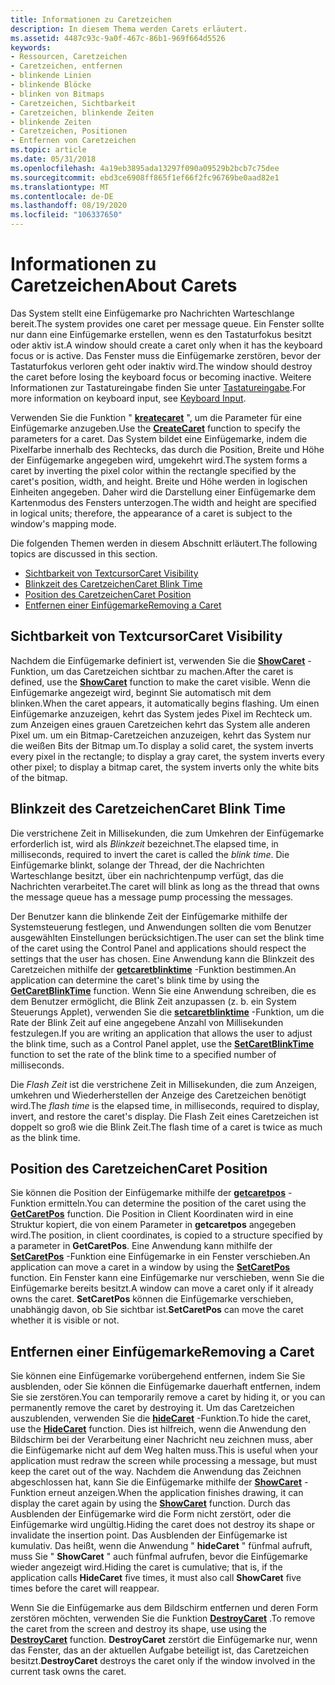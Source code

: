 ```yaml
---
title: Informationen zu Caretzeichen
description: In diesem Thema werden Carets erläutert.
ms.assetid: 4487c93c-9a0f-467c-86b1-969f664d5526
keywords:
- Ressourcen, Caretzeichen
- Caretzeichen, entfernen
- blinkende Linien
- blinkende Blöcke
- blinken von Bitmaps
- Caretzeichen, Sichtbarkeit
- Caretzeichen, blinkende Zeiten
- blinkende Zeiten
- Caretzeichen, Positionen
- Entfernen von Caretzeichen
ms.topic: article
ms.date: 05/31/2018
ms.openlocfilehash: 4a19eb3895ada13297f090a09529b2bcb7c75dee
ms.sourcegitcommit: ebd3ce6908ff865f1ef66f2fc96769be0aad82e1
ms.translationtype: MT
ms.contentlocale: de-DE
ms.lasthandoff: 08/19/2020
ms.locfileid: "106337650"
---
```

# <a name="about-carets"></a><span data-ttu-id="faa57-113">Informationen zu Caretzeichen</span><span class="sxs-lookup"><span data-stu-id="faa57-113">About Carets</span></span>

<span data-ttu-id="faa57-114">Das System stellt eine Einfügemarke pro Nachrichten Warteschlange bereit.</span><span class="sxs-lookup"><span data-stu-id="faa57-114">The system provides one caret per message queue.</span></span> <span data-ttu-id="faa57-115">Ein Fenster sollte nur dann eine Einfügemarke erstellen, wenn es den Tastaturfokus besitzt oder aktiv ist.</span><span class="sxs-lookup"><span data-stu-id="faa57-115">A window should create a caret only when it has the keyboard focus or is active.</span></span> <span data-ttu-id="faa57-116">Das Fenster muss die Einfügemarke zerstören, bevor der Tastaturfokus verloren geht oder inaktiv wird.</span><span class="sxs-lookup"><span data-stu-id="faa57-116">The window should destroy the caret before losing the keyboard focus or becoming inactive.</span></span> <span data-ttu-id="faa57-117">Weitere Informationen zur Tastatureingabe finden Sie unter [Tastatureingabe](/windows/desktop/inputdev/keyboard-input).</span><span class="sxs-lookup"><span data-stu-id="faa57-117">For more information on keyboard input, see [Keyboard Input](/windows/desktop/inputdev/keyboard-input).</span></span>

<span data-ttu-id="faa57-118">Verwenden Sie die Funktion " [**kreatecaret**](/windows/desktop/api/Winuser/nf-winuser-createcaret) ", um die Parameter für eine Einfügemarke anzugeben.</span><span class="sxs-lookup"><span data-stu-id="faa57-118">Use the [**CreateCaret**](/windows/desktop/api/Winuser/nf-winuser-createcaret) function to specify the parameters for a caret.</span></span> <span data-ttu-id="faa57-119">Das System bildet eine Einfügemarke, indem die Pixelfarbe innerhalb des Rechtecks, das durch die Position, Breite und Höhe der Einfügemarke angegeben wird, umgekehrt wird.</span><span class="sxs-lookup"><span data-stu-id="faa57-119">The system forms a caret by inverting the pixel color within the rectangle specified by the caret's position, width, and height.</span></span> <span data-ttu-id="faa57-120">Breite und Höhe werden in logischen Einheiten angegeben. Daher wird die Darstellung einer Einfügemarke dem Kartenmodus des Fensters unterzogen.</span><span class="sxs-lookup"><span data-stu-id="faa57-120">The width and height are specified in logical units; therefore, the appearance of a caret is subject to the window's mapping mode.</span></span>

<span data-ttu-id="faa57-121">Die folgenden Themen werden in diesem Abschnitt erläutert.</span><span class="sxs-lookup"><span data-stu-id="faa57-121">The following topics are discussed in this section.</span></span>

-   [<span data-ttu-id="faa57-122">Sichtbarkeit von Textcursor</span><span class="sxs-lookup"><span data-stu-id="faa57-122">Caret Visibility</span></span>](#caret-visibility)
-   [<span data-ttu-id="faa57-123">Blinkzeit des Caretzeichen</span><span class="sxs-lookup"><span data-stu-id="faa57-123">Caret Blink Time</span></span>](#caret-blink-time)
-   [<span data-ttu-id="faa57-124">Position des Caretzeichen</span><span class="sxs-lookup"><span data-stu-id="faa57-124">Caret Position</span></span>](#caret-position)
-   [<span data-ttu-id="faa57-125">Entfernen einer Einfügemarke</span><span class="sxs-lookup"><span data-stu-id="faa57-125">Removing a Caret</span></span>](#removing-a-caret)

## <a name="caret-visibility"></a><span data-ttu-id="faa57-126">Sichtbarkeit von Textcursor</span><span class="sxs-lookup"><span data-stu-id="faa57-126">Caret Visibility</span></span>

<span data-ttu-id="faa57-127">Nachdem die Einfügemarke definiert ist, verwenden Sie die [**ShowCaret**](/windows/desktop/api/Winuser/nf-winuser-showcaret) -Funktion, um das Caretzeichen sichtbar zu machen.</span><span class="sxs-lookup"><span data-stu-id="faa57-127">After the caret is defined, use the [**ShowCaret**](/windows/desktop/api/Winuser/nf-winuser-showcaret) function to make the caret visible.</span></span> <span data-ttu-id="faa57-128">Wenn die Einfügemarke angezeigt wird, beginnt Sie automatisch mit dem blinken.</span><span class="sxs-lookup"><span data-stu-id="faa57-128">When the caret appears, it automatically begins flashing.</span></span> <span data-ttu-id="faa57-129">Um einen Einfügemarke anzuzeigen, kehrt das System jedes Pixel im Rechteck um. zum Anzeigen eines grauen Caretzeichen kehrt das System alle anderen Pixel um. um ein Bitmap-Caretzeichen anzuzeigen, kehrt das System nur die weißen Bits der Bitmap um.</span><span class="sxs-lookup"><span data-stu-id="faa57-129">To display a solid caret, the system inverts every pixel in the rectangle; to display a gray caret, the system inverts every other pixel; to display a bitmap caret, the system inverts only the white bits of the bitmap.</span></span>

## <a name="caret-blink-time"></a><span data-ttu-id="faa57-130">Blinkzeit des Caretzeichen</span><span class="sxs-lookup"><span data-stu-id="faa57-130">Caret Blink Time</span></span>

<span data-ttu-id="faa57-131">Die verstrichene Zeit in Millisekunden, die zum Umkehren der Einfügemarke erforderlich ist, wird als *Blinkzeit* bezeichnet.</span><span class="sxs-lookup"><span data-stu-id="faa57-131">The elapsed time, in milliseconds, required to invert the caret is called the *blink time*.</span></span> <span data-ttu-id="faa57-132">Die Einfügemarke blinkt, solange der Thread, der die Nachrichten Warteschlange besitzt, über ein nachrichtenpump verfügt, das die Nachrichten verarbeitet.</span><span class="sxs-lookup"><span data-stu-id="faa57-132">The caret will blink as long as the thread that owns the message queue has a message pump processing the messages.</span></span>

<span data-ttu-id="faa57-133">Der Benutzer kann die blinkende Zeit der Einfügemarke mithilfe der Systemsteuerung festlegen, und Anwendungen sollten die vom Benutzer ausgewählten Einstellungen berücksichtigen.</span><span class="sxs-lookup"><span data-stu-id="faa57-133">The user can set the blink time of the caret using the Control Panel and applications should respect the settings that the user has chosen.</span></span> <span data-ttu-id="faa57-134">Eine Anwendung kann die Blinkzeit des Caretzeichen mithilfe der [**getcaretblinktime**](/windows/desktop/api/Winuser/nf-winuser-getcaretblinktime) -Funktion bestimmen.</span><span class="sxs-lookup"><span data-stu-id="faa57-134">An application can determine the caret's blink time by using the [**GetCaretBlinkTime**](/windows/desktop/api/Winuser/nf-winuser-getcaretblinktime) function.</span></span> <span data-ttu-id="faa57-135">Wenn Sie eine Anwendung schreiben, die es dem Benutzer ermöglicht, die Blink Zeit anzupassen (z. b. ein System Steuerungs Applet), verwenden Sie die [**setcaretblinktime**](/windows/desktop/api/Winuser/nf-winuser-setcaretblinktime) -Funktion, um die Rate der Blink Zeit auf eine angegebene Anzahl von Millisekunden festzulegen.</span><span class="sxs-lookup"><span data-stu-id="faa57-135">If you are writing an application that allows the user to adjust the blink time, such as a Control Panel applet, use the [**SetCaretBlinkTime**](/windows/desktop/api/Winuser/nf-winuser-setcaretblinktime) function to set the rate of the blink time to a specified number of milliseconds.</span></span>

<span data-ttu-id="faa57-136">Die *Flash Zeit* ist die verstrichene Zeit in Millisekunden, die zum Anzeigen, umkehren und Wiederherstellen der Anzeige des Caretzeichen benötigt wird.</span><span class="sxs-lookup"><span data-stu-id="faa57-136">The *flash time* is the elapsed time, in milliseconds, required to display, invert, and restore the caret's display.</span></span> <span data-ttu-id="faa57-137">Die Flash Zeit eines Caretzeichen ist doppelt so groß wie die Blink Zeit.</span><span class="sxs-lookup"><span data-stu-id="faa57-137">The flash time of a caret is twice as much as the blink time.</span></span>

## <a name="caret-position"></a><span data-ttu-id="faa57-138">Position des Caretzeichen</span><span class="sxs-lookup"><span data-stu-id="faa57-138">Caret Position</span></span>

<span data-ttu-id="faa57-139">Sie können die Position der Einfügemarke mithilfe der [**getcaretpos**](/windows/desktop/api/Winuser/nf-winuser-getcaretpos) -Funktion ermitteln.</span><span class="sxs-lookup"><span data-stu-id="faa57-139">You can determine the position of the caret using the [**GetCaretPos**](/windows/desktop/api/Winuser/nf-winuser-getcaretpos) function.</span></span> <span data-ttu-id="faa57-140">Die Position in Client Koordinaten wird in eine Struktur kopiert, die von einem Parameter in **getcaretpos** angegeben wird.</span><span class="sxs-lookup"><span data-stu-id="faa57-140">The position, in client coordinates, is copied to a structure specified by a parameter in **GetCaretPos**.</span></span> <span data-ttu-id="faa57-141">Eine Anwendung kann mithilfe der [**SetCaretPos**](/windows/desktop/api/Winuser/nf-winuser-setcaretpos) -Funktion eine Einfügemarke in ein Fenster verschieben.</span><span class="sxs-lookup"><span data-stu-id="faa57-141">An application can move a caret in a window by using the [**SetCaretPos**](/windows/desktop/api/Winuser/nf-winuser-setcaretpos) function.</span></span> <span data-ttu-id="faa57-142">Ein Fenster kann eine Einfügemarke nur verschieben, wenn Sie die Einfügemarke bereits besitzt.</span><span class="sxs-lookup"><span data-stu-id="faa57-142">A window can move a caret only if it already owns the caret.</span></span> <span data-ttu-id="faa57-143">**SetCaretPos** können die Einfügemarke verschieben, unabhängig davon, ob Sie sichtbar ist.</span><span class="sxs-lookup"><span data-stu-id="faa57-143">**SetCaretPos** can move the caret whether it is visible or not.</span></span>

## <a name="removing-a-caret"></a><span data-ttu-id="faa57-144">Entfernen einer Einfügemarke</span><span class="sxs-lookup"><span data-stu-id="faa57-144">Removing a Caret</span></span>

<span data-ttu-id="faa57-145">Sie können eine Einfügemarke vorübergehend entfernen, indem Sie Sie ausblenden, oder Sie können die Einfügemarke dauerhaft entfernen, indem Sie sie zerstören.</span><span class="sxs-lookup"><span data-stu-id="faa57-145">You can temporarily remove a caret by hiding it, or you can permanently remove the caret by destroying it.</span></span> <span data-ttu-id="faa57-146">Um das Caretzeichen auszublenden, verwenden Sie die [**hideCaret**](/windows/desktop/api/Winuser/nf-winuser-hidecaret) -Funktion.</span><span class="sxs-lookup"><span data-stu-id="faa57-146">To hide the caret, use the [**HideCaret**](/windows/desktop/api/Winuser/nf-winuser-hidecaret) function.</span></span> <span data-ttu-id="faa57-147">Dies ist hilfreich, wenn die Anwendung den Bildschirm bei der Verarbeitung einer Nachricht neu zeichnen muss, aber die Einfügemarke nicht auf dem Weg halten muss.</span><span class="sxs-lookup"><span data-stu-id="faa57-147">This is useful when your application must redraw the screen while processing a message, but must keep the caret out of the way.</span></span> <span data-ttu-id="faa57-148">Nachdem die Anwendung das Zeichnen abgeschlossen hat, kann Sie die Einfügemarke mithilfe der [**ShowCaret**](/windows/desktop/api/Winuser/nf-winuser-showcaret) -Funktion erneut anzeigen.</span><span class="sxs-lookup"><span data-stu-id="faa57-148">When the application finishes drawing, it can display the caret again by using the [**ShowCaret**](/windows/desktop/api/Winuser/nf-winuser-showcaret) function.</span></span> <span data-ttu-id="faa57-149">Durch das Ausblenden der Einfügemarke wird die Form nicht zerstört, oder die Einfügemarke wird ungültig.</span><span class="sxs-lookup"><span data-stu-id="faa57-149">Hiding the caret does not destroy its shape or invalidate the insertion point.</span></span> <span data-ttu-id="faa57-150">Das Ausblenden der Einfügemarke ist kumulativ. Das heißt, wenn die Anwendung " **hideCaret** " fünfmal aufruft, muss Sie " **ShowCaret** " auch fünfmal aufrufen, bevor die Einfügemarke wieder angezeigt wird.</span><span class="sxs-lookup"><span data-stu-id="faa57-150">Hiding the caret is cumulative; that is, if the application calls **HideCaret** five times, it must also call **ShowCaret** five times before the caret will reappear.</span></span>

<span data-ttu-id="faa57-151">Wenn Sie die Einfügemarke aus dem Bildschirm entfernen und deren Form zerstören möchten, verwenden Sie die Funktion [**DestroyCaret**](/windows/desktop/api/Winuser/nf-winuser-destroycaret) .</span><span class="sxs-lookup"><span data-stu-id="faa57-151">To remove the caret from the screen and destroy its shape, use using the [**DestroyCaret**](/windows/desktop/api/Winuser/nf-winuser-destroycaret) function.</span></span> <span data-ttu-id="faa57-152">**DestroyCaret** zerstört die Einfügemarke nur, wenn das Fenster, das an der aktuellen Aufgabe beteiligt ist, das Caretzeichen besitzt.</span><span class="sxs-lookup"><span data-stu-id="faa57-152">**DestroyCaret** destroys the caret only if the window involved in the current task owns the caret.</span></span>

 

 
